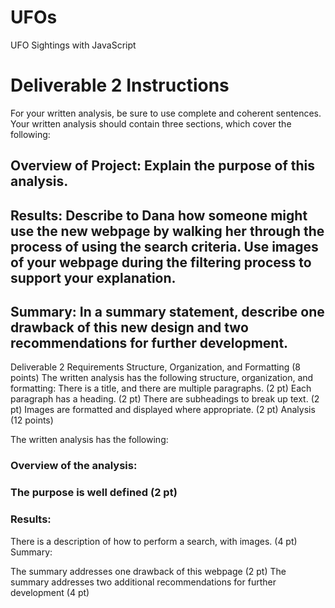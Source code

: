 # UFOs
UFO Sightings with JavaScript

# Deliverable 2 Instructions
For your written analysis, be sure to use complete and coherent sentences. Your written analysis should contain three sections, which cover the following:

## Overview of Project: Explain the purpose of this analysis.

## Results: Describe to Dana how someone might use the new webpage by walking her through the process of using the search criteria. Use images of your webpage during the filtering process to support your explanation.

## Summary: In a summary statement, describe one drawback of this new design and two recommendations for further development.

Deliverable 2 Requirements
Structure, Organization, and Formatting (8 points)
The written analysis has the following structure, organization, and formatting:
There is a title, and there are multiple paragraphs. (2 pt)
Each paragraph has a heading. (2 pt)
There are subheadings to break up text. (2 pt)
Images are formatted and displayed where appropriate. (2 pt)
Analysis (12 points)

The written analysis has the following:

### Overview of the analysis:

### The purpose is well defined (2 pt)
### Results:

There is a description of how to perform a search, with images. (4 pt)
Summary:

The summary addresses one drawback of this webpage (2 pt)
The summary addresses two additional recommendations for further development (4 pt)
